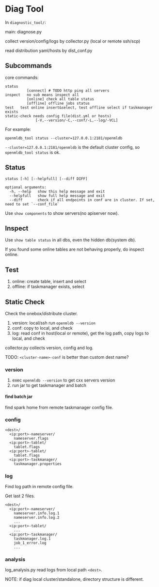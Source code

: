 # Diag Tool

In `diagnostic_tool/`:

main: diagnose.py

collect version/config/logs by collector.py (local or remote ssh/scp)

read distribution yaml/hosts by dist_conf.py

## Subcommands

core commands:
```
status
          [connect] # TODO http ping all servers
inspect   no sub means inspect all
          [online] check all table status
          [offline] offline jobs status
test   test online insert&select, test offline select if taskmanager exists
static-check needs config file(dist.yml or hosts)
              [-V,--version/-C,--conf/-L,--log/-VCL]
```

For example:
```
openmldb_tool status --cluster=127.0.0.1:2181/openmldb
```

`--cluster=127.0.0.1:2181/openmldb` is the default cluster config, so `openmldb_tool status` is ok.

## Status
```
status [-h] [--helpfull] [--diff DIFF]

optional arguments:
  -h, --help   show this help message and exit
  --helpfull   show full help message and exit
  --diff       check if all endpoints in conf are in cluster. If set, need to set `--conf_file`
```

Use `show components` to show servers(no apiserver now).

## Inspect

Use `show table status` in all dbs, even the hidden db(system db).

If you found some online tables are not behaving properly, do inspect online.

## Test

1. online: create table, insert and select
2. offline: if taskmanager exists, select

## Static Check

Check the onebox/distribute cluster.

1. version: local/ssh run `openmldb --version`
2. conf: copy to local, and check
3. log: read conf in host(local or remote), get the log path, copy logs to local, and check

collector.py collects version, config and log.

TODO: `<cluster-name>-conf` is better than custom dest name?

### version

1. exec `openmldb --version` to get cxx servers version
2. run jar to get taskmanager and batch

#### find batch jar
find spark home from remote taskmanager config file.

### config
```
<dest>/
  <ip:port>-nameserver/
    nameserver.flags
  <ip:port>-tablet/
    tablet.flags
  <ip:port>-tablet/
    tablet.flags
  <ip:port>-taskmanager/
    taskmanager.properties
```

### log
Find log path in remote config file.

Get last 2 files.

```
<dest>/
  <ip:port>-nameserver/
    nameserver.info.log.1
    nameserver.info.log.2
    ...
  <ip:port>-tablet/
    ...
  <ip:port>-taskmanager/
    taskmanager.log.1
    job_1_error.log
    ...
```

### analysis

log_analysis.py read logs from local path `<dest>`. 

NOTE: if diag local cluster/standalone, directory structure is different.
